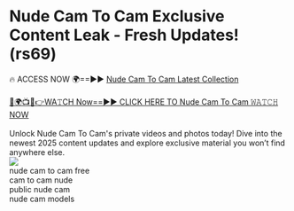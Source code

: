 # Nude Cam To Cam Exclusive Content Leak - Fresh Updates! (rs69)

🔥 ACCESS NOW 🌍==►► <a href="https://tinyurl.com/2mz8nhtm" rel="nofollow">Nude Cam To Cam Latest Collection</a>
<br><br>
[🔴🌍📺📱👉WA𝚃CH Now==►► CLICK HERE TO Nude Cam To Cam 𝚆𝙰𝚃𝙲𝙷 NOW](https://tinyurl.com/2mz8nhtm)
<br><br>
Unlock Nude Cam To Cam's private videos and photos today! Dive into the newest 2025 content updates and explore exclusive material you won’t find anywhere else.
<br>
<a href="https://tinyurl.com/2mz8nhtm" rel="nofollow" data-target="animated-image.originalLink"><img src="https://camo.githubusercontent.com/8a4f000d20f83aca3bf7ec5f350d767afa0574a8a352519fd8cfa583a6f93a33/68747470733a2f2f692e696d6775722e636f6d2f644a486b345a712e676966" data-canonical-src="https://i.imgur.com/dJHk4Zq.gif" style="max-width: 100%; display: inline-block;" data-target="animated-image.originalImage"></a>
<br>
nude cam to cam free<br>
cam to cam nude<br>
public nude cam<br>
nude cam models